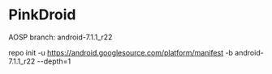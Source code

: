 # PinkDroid

AOSP branch: android-7.1.1_r22


repo init -u https://android.googlesource.com/platform/manifest -b android-7.1.1_r22 --depth=1